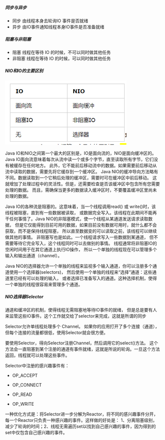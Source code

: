 ##### 同步与异步
- 同步 由线程本身去轮询IO 事件是否就绪
- 异步 由IO事件通知线程本身IO事件是否准备就绪

##### 阻塞与非阻塞
- 阻塞 线程在等待 IO 的时候，不可以同时做其他任务
- 非阻塞 线程在等待 IO 的时候，可以同时做其他任务

##### NIO和IO的主要区别
![a](../../imgs/20181105.png)

Java IO和NIO之间第一个最大的区别是，IO是面向流的，NIO是面向缓冲区的。 
Java IO面向流意味着每次从流中读一个或多个字节，直至读取所有字节，它们没有被缓存在任何地方。
此外，它不能前后移动流中的数据。如果需要前后移动从流中读取的数据，需要先将它缓存到一个缓冲区。
 Java NIO的缓冲导向方法略有不同。数据读取到一个它稍后处理的缓冲区，需要时可在缓冲区中前后移动。
 这就增加了处理过程中的灵活性。但是，还需要检查是否该缓冲区中包含所有您需要处理的数据。
 而且，需确保当更多的数据读入缓冲区时，不要覆盖缓冲区里尚未处理的数据。
 
 Java IO的各种流是阻塞的。这意味着，当一个线程调用read() 或 write()时，该线程被阻塞，直到有一些数据被读取，
 或数据完全写入。该线程在此期间不能再干任何事情了。Java NIO的非阻塞模式，使一个线程从某通道发送请求读取数据，
 但是它仅能得到目前可用的数据，如果目前没有数据可用时，就什么都不会获取，而不是保持线程阻塞，
 所以直至数据变的可以读取之前，该线程可以继续做其他的事情。 非阻塞写也是如此。一个线程请求写入一些数据到某通道，
 但不需要等待它完全写入，这个线程同时可以去做别的事情。 线程通常将非阻塞IO的空闲时间用于在其它通道上执行IO操作，
 所以一个单独的线程现在可以管理多个输入和输出通道（channel）。
 
 Java NIO的选择器允许一个单独的线程来监视多个输入通道，你可以注册多个通道使用一个选择器(selectors)，
 然后使用一个单独的线程来“选择”通道：这些通道里已经有可以处理的输入，
 或者选择已准备写入的通道。这种选择机制，使得一个单独的线程很容易来管理多个通道。
 
 ##### NIO选择器Selector
 通道和缓冲区的机制，使得线程无需阻塞地等待IO事件的就绪，
 但是总是要有人来监管这些IO事件。这个工作就交给了selector来完成，这就是所谓的同步
 
 Selector允许单线程处理多个 Channel。
 如果你的应用打开了多个连接（通道），但每个连接的流量都很低，使用Selector就会很方便。
 
 要使用Selector，得向Selector注册Channel，然后调用它的select()方法。
 这个方法会一直阻塞到某个注册的通道有事件就绪，这就是所说的轮询。一旦这个方法返回，线程就可以处理这些事件。
 
 Selector中注册的感兴趣事件有：
 
 - OP_ACCEPT
 
 - OP_CONNECT 
 
 - OP_READ 
 
 - OP_WRITE
 
 一种优化方式是：将Selector进一步分解为Reactor，将不同的感兴趣事件分开，
 每一个Reactor只负责一种感兴趣的事件。这样做的好处是：
 1、分离阻塞级别，减少了轮询的时间；2、线程无需遍历set以找到自己感兴趣的事件，因为得到的set中仅包含自己感兴趣的事件。